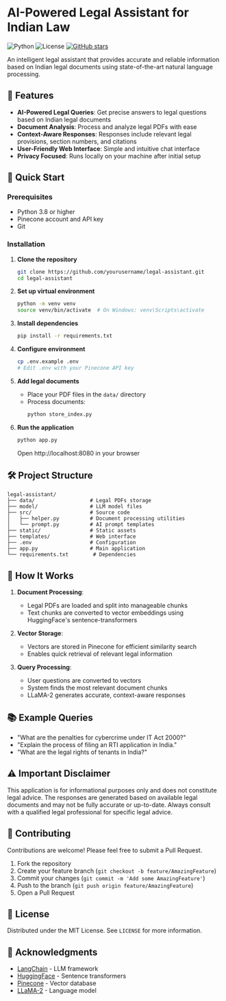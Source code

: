 # AI-Powered Legal Assistant for Indian Law

![Python](https://img.shields.io/badge/python-3.8+-blue.svg)
![License](https://img.shields.io/badge/License-MIT-green.svg)
[![GitHub stars](https://img.shields.io/github/stars/yourusername/legal-assistant?style=social)](https://github.com/VisheshGupta2004/legal-assistant)

An intelligent legal assistant that provides accurate and reliable information based on Indian legal documents using state-of-the-art natural language processing.

## 🌟 Features

- **AI-Powered Legal Queries**: Get precise answers to legal questions based on Indian legal documents
- **Document Analysis**: Process and analyze legal PDFs with ease
- **Context-Aware Responses**: Responses include relevant legal provisions, section numbers, and citations
- **User-Friendly Web Interface**: Simple and intuitive chat interface
- **Privacy Focused**: Runs locally on your machine after initial setup

## 🚀 Quick Start

### Prerequisites
- Python 3.8 or higher
- Pinecone account and API key
- Git

### Installation

1. **Clone the repository**
   ```bash
   git clone https://github.com/yourusername/legal-assistant.git
   cd legal-assistant
   ```

2. **Set up virtual environment**
   ```bash
   python -m venv venv
   source venv/bin/activate  # On Windows: venv\Scripts\activate
   ```

3. **Install dependencies**
   ```bash
   pip install -r requirements.txt
   ```

4. **Configure environment**
   ```bash
   cp .env.example .env
   # Edit .env with your Pinecone API key
   ```

5. **Add legal documents**
   - Place your PDF files in the `data/` directory
   - Process documents:
     ```bash
     python store_index.py
     ```

6. **Run the application**
   ```bash
   python app.py
   ```
   Open http://localhost:8080 in your browser

## 🛠️ Project Structure

```
legal-assistant/
├── data/                  # Legal PDFs storage
├── model/                 # LLM model files
├── src/                   # Source code
│   ├── helper.py          # Document processing utilities
│   └── prompt.py          # AI prompt templates
├── static/                # Static assets
├── templates/             # Web interface
├── .env                   # Configuration
├── app.py                 # Main application
└── requirements.txt        # Dependencies
```

## 🤖 How It Works

1. **Document Processing**:
   - Legal PDFs are loaded and split into manageable chunks
   - Text chunks are converted to vector embeddings using HuggingFace's sentence-transformers

2. **Vector Storage**:
   - Vectors are stored in Pinecone for efficient similarity search
   - Enables quick retrieval of relevant legal information

3. **Query Processing**:
   - User questions are converted to vectors
   - System finds the most relevant document chunks
   - LLaMA-2 generates accurate, context-aware responses

## 📚 Example Queries

- "What are the penalties for cybercrime under IT Act 2000?"
- "Explain the process of filing an RTI application in India."
- "What are the legal rights of tenants in India?"

## ⚠️ Important Disclaimer

This application is for informational purposes only and does not constitute legal advice. The responses are generated based on available legal documents and may not be fully accurate or up-to-date. Always consult with a qualified legal professional for specific legal advice.

## 🤝 Contributing

Contributions are welcome! Please feel free to submit a Pull Request.

1. Fork the repository
2. Create your feature branch (`git checkout -b feature/AmazingFeature`)
3. Commit your changes (`git commit -m 'Add some AmazingFeature'`)
4. Push to the branch (`git push origin feature/AmazingFeature`)
5. Open a Pull Request

## 📝 License

Distributed under the MIT License. See `LICENSE` for more information.

## 🙏 Acknowledgments

- [LangChain](https://python.langchain.com/) - LLM framework
- [HuggingFace](https://huggingface.co/) - Sentence transformers
- [Pinecone](https://www.pinecone.io/) - Vector database
- [LLaMA-2](https://ai.meta.com/llama/) - Language model
